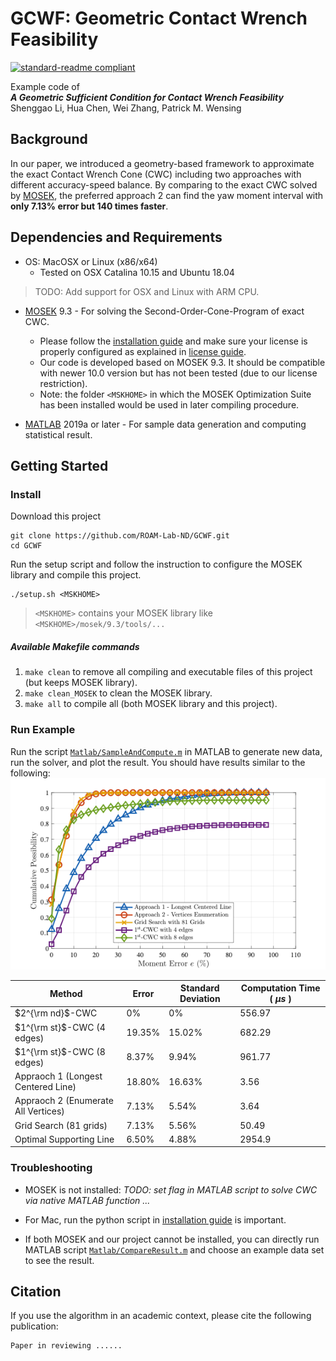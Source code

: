 # GCWF: Geometric Contact Wrench Feasibility
[![standard-readme compliant](https://img.shields.io/badge/RA--L-Reviewing-blue.svg?style=flat)](https://www.ieee-ras.org/publications/ra-l)

<!-- Verifying Contact Wrench Feasibility via Geometrical Approach. -->

Example code of \
_**A Geometric Sufficient Condition for Contact Wrench Feasibility**_\
Shenggao Li, Hua Chen, Wei Zhang, Patrick M. Wensing

## Background

In our paper, we introduced a geometry-based framework to approximate the exact Contact Wrench Cone (CWC) including two approaches with different accuracy-speed balance. By comparing to the exact CWC solved by [MOSEK][261d468d], the preferred approach 2 can find the yaw moment interval with **only 7.13% error but 140 times faster**. 

  [261d468d]: https://www.mosek.com "MOSEK"



## Dependencies and Requirements
- OS: MacOSX or Linux (x86/x64)
  - Tested on OSX Catalina 10.15 and Ubuntu 18.04
> TODO: Add support for OSX and Linux with ARM CPU.
- [MOSEK][261d468d] 9.3 - For solving the Second-Order-Cone-Program of exact CWC.
  - Please follow the [installation guide][24aab043] and make sure your license is properly configured as explained in [license guide][833fb562].
  - Our code is developed based on MOSEK 9.3. It should be compatible with newer 10.0 version but has not been tested (due to our license restriction).
  - Note: the folder `<MSKHOME>` in which the MOSEK Optimization Suite has been installed would be used in later compiling procedure.
- [MATLAB][4b980ec4] 2019a or later - For sample data generation and computing statistical result. 



  [4b980ec4]: https://matlab.mathworks.com "Matlab"
  [24aab043]: https://docs.mosek.com/9.3/cxxfusion/install-interface.html# "MOSEK-INSTALL"
  [833fb562]: https://docs.mosek.com/9.3/licensing/index.html "MOSEK-LICENSE"

## Getting Started
### Install
Download this project
```
git clone https://github.com/ROAM-Lab-ND/GCWF.git
cd GCWF
```
Run the setup script and follow the instruction to configure the MOSEK library and compile this project. 
```
./setup.sh <MSKHOME>
```
> `<MSKHOME>` contains your MOSEK library like `<MSKHOME>/mosek/9.3/tools/...`
##### Available Makefile commands
1. `make clean` to remove all compiling and executable files of this project (but keeps MOSEK library).
2. `make clean_MOSEK` to clean the MOSEK library.
3. `make all` to compile all (both MOSEK library and this project).


### Run Example 
Run the script [`Matlab/SampleAndCompute.m`](Matlab/SampleAndCompute.m) in MATLAB to generate new data, run the solver, and plot the result. You should have results similar to the following:
![ErrorHistogram](images/2022/09/errorhistogram.png)

Method                              | Error  | Standard Deviation | Computation Time ( $\mu s$ )
------------------------------------|--------|--------------------|---------------------------
$2^{\rm nd}$-CWC                    | 0%     | 0%                 | 556.97
$1^{\rm st}$-CWC (4 edges)          | 19.35% | 15.02%             | 682.29
$1^{\rm st}$-CWC (8 edges)          | 8.37%  | 9.94%              | 961.77
Appraoch 1 (Longest Centered Line)  | 18.80% | 16.63%             | 3.56
Appraoch 2 (Enumerate All Vertices) | 7.13%  | 5.54%              | 3.64
Grid Search (81 grids)              | 7.13%  | 5.56%              | 50.49
Optimal Supporting Line             | 6.50%  | 4.88%              | 2954.9

### Troubleshooting
- MOSEK is not installed: _TODO: set flag in MATLAB script to solve CWC via native MATLAB function ..._
- For Mac, run the python script in [installation guide][004a721d] is important.
- If both MOSEK and our project cannot be installed, you can directly run MATLAB script [`Matlab/CompareResult.m`](Matlab/CompareResult.m) and choose an example data set to see the result.

  [004a721d]: https://docs.mosek.com/9.3/install/index.html "INSTALLATION-GUIDE"

<!-- ## Usage
Direct call C++ program via command line.\
Change directory to build `cd build`\
`./build/CWC <DataPath> N_veritices N_samples ` -->


## Citation
If you use the algorithm in an academic context, please cite the following publication:
```
Paper in reviewing ......
```
